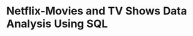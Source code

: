 # Netflix-Movies and TV Shows  Data Analysis Using SQL

[](https://github.com/Ashishpal766/Netflix-SQL-PROJECT/blob/main/logo.png)
